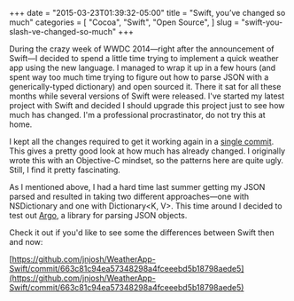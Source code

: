 +++
date = "2015-03-23T01:39:32-05:00"
title = "Swift, you’ve changed so much"
categories = [
  "Cocoa",
  "Swift",
  "Open Source",
]
slug = "swift-you-slash-ve-changed-so-much"
+++

During the crazy week of WWDC 2014—right after the announcement of Swift—I decided to spend a little
time trying to implement a quick weather app using the new language. I managed to wrap it up in a
few hours (and spent way too much time trying to figure out how to parse JSON with a
generically-typed dictionary) and open sourced it. There it sat for all these months while several
versions of Swift were released. I've started my latest project with Swift and decided I should
upgrade this project just to see how much has changed. I'm a professional procrastinator, do not try
this at home.

I kept all the changes required to get it working again in a [single
commit](https://github.com/jnjosh/WeatherApp-Swift/commit/663c81c94ea57348298a4fceeebd5b18798aede5).
This gives a pretty good look at how much has already changed. I originally wrote this with an
Objective-C mindset, so the patterns here are quite ugly. Still, I find it pretty fascinating.

As I mentioned above, I had a hard time last summer getting my JSON parsed and resulted in taking
two different approaches—one with NSDictionary and one with Dictionary<K, V>. This time around I
decided to test out [Argo](https://github.com/thoughtbot/Argo), a library for parsing JSON objects.

<!-- more -->

Check it out if you'd like to see some the differences between Swift then and now:

[https://github.com/jnjosh/WeatherApp-Swift/commit/663c81c94ea57348298a4fceeebd5b18798aede5](https://github.com/jnjosh/WeatherApp-Swift/commit/663c81c94ea57348298a4fceeebd5b18798aede5)
